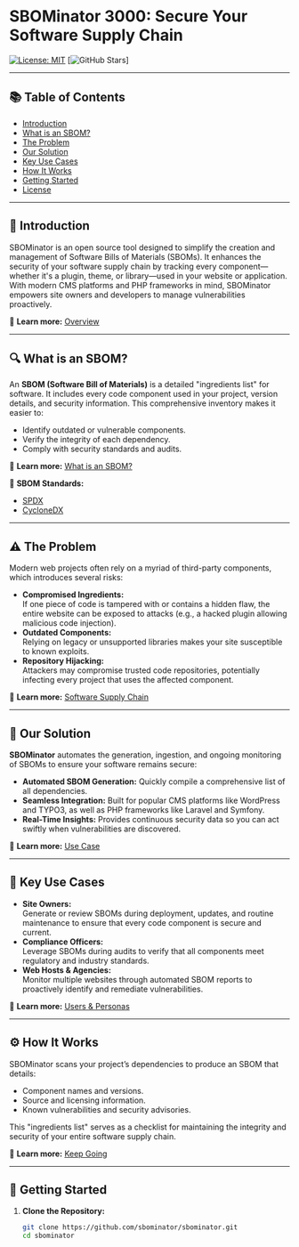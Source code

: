 # SBOMinator 3000: Secure Your Software Supply Chain

[![License: MIT](https://img.shields.io/badge/License-MIT-yellow.svg)](https://opensource.org/licenses/MIT)
[![GitHub Stars](#)]

---

## 📚 Table of Contents
- [Introduction](#introduction)
- [What is an SBOM?](#what-is-an-sbom)
- [The Problem](#the-problem)
- [Our Solution](#our-solution)
- [Key Use Cases](#key-use-cases)
- [How It Works](#how-it-works)
- [Getting Started](#getting-started)
- [License](#license)

---

## 🤔 Introduction
SBOMinator is an open source tool designed to simplify the creation and management of Software Bills of Materials (SBOMs). It enhances the security of your software supply chain by tracking every component—whether it's a plugin, theme, or library—used in your website or application. With modern CMS platforms and PHP frameworks in mind, SBOMinator empowers site owners and developers to manage vulnerabilities proactively.

📄 **Learn more:** [Overview](overview.md)

---

## 🔍 What is an SBOM?
An **SBOM (Software Bill of Materials)** is a detailed "ingredients list" for software. It includes every code component used in your project, version details, and security information. This comprehensive inventory makes it easier to:
- Identify outdated or vulnerable components.
- Verify the integrity of each dependency.
- Comply with security standards and audits.

📄 **Learn more:** [What is an SBOM?](What-is-an-SBOM.md)  

📖 **SBOM Standards:**  
- [SPDX](https://spdx.dev)  
- [CycloneDX](https://cyclonedx.org)  

---

## ⚠️ The Problem
Modern web projects often rely on a myriad of third-party components, which introduces several risks:
- **Compromised Ingredients:**  
  If one piece of code is tampered with or contains a hidden flaw, the entire website can be exposed to attacks (e.g., a hacked plugin allowing malicious code injection).  
- **Outdated Components:**  
  Relying on legacy or unsupported libraries makes your site susceptible to known exploits.
- **Repository Hijacking:**  
  Attackers may compromise trusted code repositories, potentially infecting every project that uses the affected component.

📄 **Learn more:** [Software Supply Chain](Software-Supply-Chain.md)

---

## 🚀 Our Solution
**SBOMinator** automates the generation, ingestion, and ongoing monitoring of SBOMs to ensure your software remains secure:
- **Automated SBOM Generation:** Quickly compile a comprehensive list of all dependencies.
- **Seamless Integration:** Built for popular CMS platforms like WordPress and TYPO3, as well as PHP frameworks like Laravel and Symfony.
- **Real-Time Insights:** Provides continuous security data so you can act swiftly when vulnerabilities are discovered.

📄 **Learn more:** [Use Case](use-case.md)

---

## 👥 Key Use Cases
- **Site Owners:**  
  Generate or review SBOMs during deployment, updates, and routine maintenance to ensure that every code component is secure and current.
- **Compliance Officers:**  
  Leverage SBOMs during audits to verify that all components meet regulatory and industry standards.
- **Web Hosts & Agencies:**  
  Monitor multiple websites through automated SBOM reports to proactively identify and remediate vulnerabilities.

📄 **Learn more:** [Users & Personas](users-personas.md)

---

## ⚙️ How It Works
SBOMinator scans your project’s dependencies to produce an SBOM that details:
- Component names and versions.
- Source and licensing information.
- Known vulnerabilities and security advisories.

This "ingredients list" serves as a checklist for maintaining the integrity and security of your entire software supply chain.

📄 **Learn more:** [Keep Going](keep-going.md)

---

## 🚀 Getting Started
1. **Clone the Repository:**
   ```bash
   git clone https://github.com/sbominator/sbominator.git
   cd sbominator
